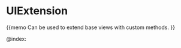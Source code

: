 UIExtension 
=============


{{memo Can be used to extend base views with custom methods. }}






@index:

